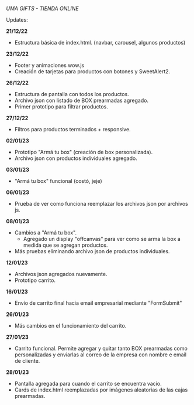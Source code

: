 *UMA GIFTS - TIENDA ONLINE*

Updates:

**21/12/22**
  - Estructura básica de index.html. (navbar, carousel, algunos productos)

**23/12/22**
  - Footer y animaciones wow.js
  - Creación de tarjetas para productos con botones y SweetAlert2.

**26/12/22**
  - Estructura de pantalla con todos los productos.
  - Archivo json con listado de BOX prearmadas agregado.
  - Primer prototipo para filtrar productos.

**27/12/22**
  - Filtros para productos terminados + responsive.

**02/01/23**
  - Prototipo "Armá tu box" (creación de box personalizada).
  - Archivo json con productos individuales agregado.

**03/01/23**
  - "Armá tu box" funcional (costó, jeje)

**06/01/23**
  - Prueba de ver como funciona reemplazar los archivos json por archivos js.

**08/01/23**
  - Cambios a "Armá tu box".
    + Agregado un display "offcanvas" para ver como se arma la box a medida que se agregan productos.
  - Más pruebas eliminando archivo json de productos individuales.

**12/01/23**
  - Archivos json agregados nuevamente.
  - Prototipo carrito.
  
**16/01/23**
  - Envío de carrito final hacia email empresarial mediante "FormSubmit"

**26/01/23**
  - Más cambios en el funcionamiento del carrito.

**27/01/23**
  - Carrito funcional. Permite agregar y quitar tanto BOX prearmadas como personalizadas y enviarlas al correo de la empresa con nombre e email de cliente.

**28/01/23**
  - Pantalla agregada para cuando el carrito se encuentra vacío.
  - Cards de index.html reemplazadas por imágenes aleatorias de las cajas prearmadas.
